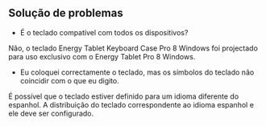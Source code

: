 ## Solução de problemas

* É o teclado compatível com todos os dispositivos?

Não, o teclado Energy Tablet Keyboard Case Pro 8 Windows foi projectado para uso exclusivo com o Energy Tablet Pro 8 Windows.

* Eu coloquei correctamente o teclado, mas os símbolos do teclado não coincidir com o que eu digito.

É possível que o teclado estiver definido para um idioma diferente do espanhol. A distribuição do teclado correspondente ao idioma espanhol e ele deve ser configurado.
